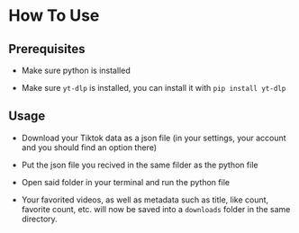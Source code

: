 # How To Use

## Prerequisites

- Make sure python is installed

- Make sure `yt-dlp` is installed, you can install it with `pip install yt-dlp`

## Usage

- Download your Tiktok data as a json file (in your settings, your account and you should find an option there)

- Put the json file you recived in the same filder as the python file

- Open said folder in your terminal and run the python file

- Your favorited videos, as well as metadata such as title, like count, favorite count, etc. will now be saved into a `downloads` folder in the same directory.
